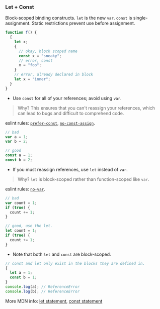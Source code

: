 ### Let + Const
Block-scoped binding constructs.  `let` is the new `var`.  `const` is single-assignment.  Static restrictions prevent use before assignment.


```JavaScript
function f() {
  {
    let x;
    {
      // okay, block scoped name
      const x = "sneaky";
      // error, const
      x = "foo";
    }
    // error, already declared in block
    let x = "inner";
  }
}
```

- Use `const` for all of your references; avoid using `var`.

> Why? This ensures that you can't reassign your references, which can lead to bugs and difficult to comprehend code.

eslint rules: [`prefer-const`](http://eslint.org/docs/rules/prefer-const.html), [`no-const-assign`](http://eslint.org/docs/rules/no-const-assign.html).

```javascript
// bad
var a = 1;
var b = 2;

// good
const a = 1;
const b = 2;
```

- If you must reassign references, use `let` instead of `var`.

> Why? `let` is block-scoped rather than function-scoped like `var`.

eslint rules: [`no-var`](http://eslint.org/docs/rules/no-var.html).

```javascript
// bad
var count = 1;
if (true) {
  count += 1;
}

// good, use the let.
let count = 1;
if (true) {
  count += 1;
}
```

- Note that both `let` and `const` are block-scoped.

```javascript
// const and let only exist in the blocks they are defined in.
{
  let a = 1;
  const b = 1;
}
console.log(a); // ReferenceError
console.log(b); // ReferenceError
```


More MDN info: [let statement](https://developer.mozilla.org/en-US/docs/Web/JavaScript/Reference/Statements/let), [const statement](https://developer.mozilla.org/en-US/docs/Web/JavaScript/Reference/Statements/const)